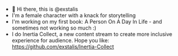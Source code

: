 - 👋 Hi there, this is @exstalis
- I'm a female character with a knack for storytelling
- I'm working on my first book: A Person On A Day In Life - and sometimes not working so much :)
- I do Inertia Collect, a new content stream to create more inclusive experience for audience. Hope you like:  https://github.com/exstalis/Inertia-Collect

<!---
exstalis/exstalis is a ✨ special ✨ repository because its `README.md` (this file) appears on your GitHub profile.
You can click the Preview link to take a look at your changes.
--->
